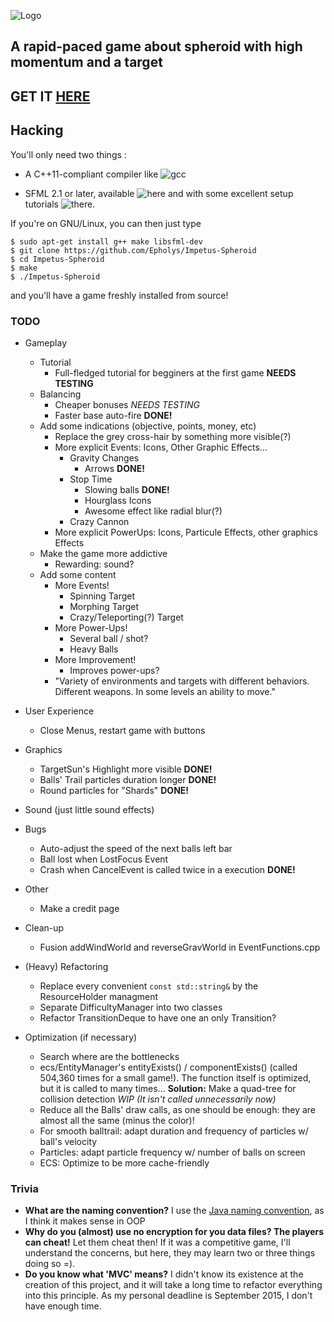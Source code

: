 
![Logo](../master/media/images/logo.png)

## A rapid-paced game about spheroid with high momentum and a target

## GET IT [HERE](http://epholys.itch.io/impetus-spheroid)

## Hacking

You'll only need two things :

* A C++11-compliant compiler like ![gcc](https://gcc.gnu.org/)

* SFML 2.1 or later, available ![here](http://www.sfml-dev.org/download/sfml/2.1/) and with some excellent setup tutorials ![there](http://www.sfml-dev.org/tutorials/2.1/).

If you're on GNU/Linux, you can then just type 

```
$ sudo apt-get install g++ make libsfml-dev
$ git clone https://github.com/Epholys/Impetus-Spheroid
$ cd Impetus-Spheroid
$ make
$ ./Impetus-Spheroid
```

and you'll have a game freshly installed from source!

### TODO

* Gameplay
  * Tutorial
  	* Full-fledged tutorial for begginers at the first game __NEEDS TESTING__
  * Balancing
  	* Cheaper bonuses _NEEDS TESTING_
	* Faster base auto-fire __DONE!__
  * Add some indications (objective, points, money, etc)
	* Replace the grey cross-hair by something more visible(?)
	* More explicit Events: Icons, Other Graphic Effects...
	  * Gravity Changes
	  	* Arrows __DONE!__
	  * Stop Time
	  	* Slowing balls __DONE!__
		* Hourglass Icons
		* Awesome effect like radial blur(?)
	  * Crazy Cannon
	* More explicit PowerUps: Icons, Particule Effects, other graphics Effects
  * Make the game more addictive
	* Rewarding: sound?
  * Add some content
  	* More Events!
	  * Spinning Target
	  * Morphing Target
	  * Crazy/Teleporting(?) Target
	* More Power-Ups!
	  * Several ball / shot?
	  * Heavy Balls
	* More Improvement!
	  * Improves power-ups?
	* "Variety of environments and targets with different behaviors. Different weapons. In some levels an ability to move."

* User Experience
  * Close Menus, restart game with buttons

* Graphics
  * TargetSun's Highlight more visible __DONE!__
  * Balls' Trail particles duration longer __DONE!__
  * Round particles for "Shards" __DONE!__
  
* Sound (just little sound effects)

* Bugs
  * Auto-adjust the speed of the next balls left bar
  * Ball lost when LostFocus Event
  * Crash when CancelEvent is called twice in a execution __DONE!__

* Other
  * Make a credit page

* Clean-up
  * Fusion addWindWorld and reverseGravWorld in EventFunctions.cpp

* (Heavy) Refactoring
  * Replace every convenient ```const std::string&``` by the ResourceHolder managment
  * Separate DifficultyManager into two classes
  * Refactor TransitionDeque to have one an only Transition?
	
* Optimization (if necessary)
  * Search where are the bottlenecks
  * ecs/EntityManager's entityExists() / componentExists() (called 504,360 times for a small game!).
The function itself is optimized, but it is called to many times...
**Solution:** Make a quad-tree for collision detection _WIP (It isn't called unnecessarily now)_
  * Reduce all the Balls' draw calls, as one should be enough: they are almost all the same (minus the color)!
  * For smooth balltrail: adapt duration and frequency of particles w/ ball's velocity
  * Particles: adapt particle frequency w/ number of balls on screen
  * ECS: Optimize to be more cache-friendly

### Trivia
* __What are the naming convention?__ I use the [Java naming convention](https://en.wikipedia.org/wiki/Naming_convention_%28programming%29#Java), as I think it makes sense in OOP
* __Why do you (almost) use no encryption for you data files? The players can cheat!__ Let them cheat then! If it was a competitive game, I'll understand the concerns, but here, they may learn two or three things doing so =).
* __Do you know what 'MVC' means?__ I didn't know its existence at the creation of this project, and it will take a long time to refactor everything into this principle. As my personal deadline is September 2015, I don't have enough time.
